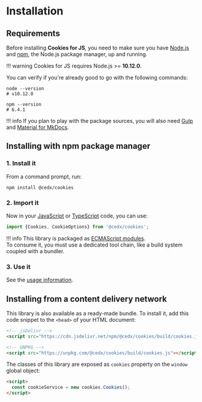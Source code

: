 # Installation

## Requirements
Before installing **Cookies for JS**, you need to make sure you have [Node.js](https://nodejs.org)
and [npm](https://www.npmjs.com), the Node.js package manager, up and running.

!!! warning
    Cookies for JS requires Node.js >= **10.12.0**.

You can verify if you're already good to go with the following commands:

```shell
node --version
# v10.12.0

npm --version
# 6.4.1
```

!!! info
    If you plan to play with the package sources, you will also need
    [Gulp](https://gulpjs.com) and [Material for MkDocs](https://squidfunk.github.io/mkdocs-material).

## Installing with npm package manager

### 1. Install it
From a command prompt, run:

```shell
npm install @cedx/cookies
```

### 2. Import it
Now in your [JavaScript](https://developer.mozilla.org/en-US/docs/Web/JavaScript) or [TypeScript](https://www.typescriptlang.org) code, you can use:

```ts
import {Cookies, CookieOptions} from '@cedx/cookies';
```

!!! info
    This library is packaged as [ECMAScript modules](http://www.ecma-international.org/ecma-262/6.0/#sec-modules).  
    To consume it, you must use a dedicated tool chain, like a build system coupled with a bundler.

### 3. Use it
See the [usage information](usage/api.md).

## Installing from a content delivery network
This library is also available as a ready-made bundle.
To install it, add this code snippet to the `<head>` of your HTML document:

```html
<!-- jsDelivr -->
<script src="https://cdn.jsdelivr.net/npm/@cedx/cookies/build/cookies.js"></script>

<!-- UNPKG -->
<script src="https://unpkg.com/@cedx/cookies/build/cookies.js"></script>
```

The classes of this library are exposed as `cookies` property on the `window` global object:

```html
<script>
  const cookieService = new cookies.Cookies();
</script>
```
